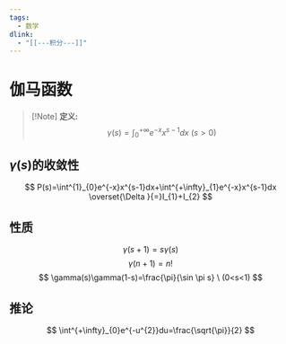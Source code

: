 ```yaml
---
tags:
  - 数学
dlink:
  - "[[---积分---]]"
---
```

#  伽马函数
>[!Note] **定义:** 
>$$\gamma(s)=\int^{+\infty}_{0}e^{-x}x^{s-1}dx \ (s>0)$$

## $\gamma(s)$的收敛性
$$
P(s)=\int^{1}_{0}e^{-x}x^{s-1}dx+\int^{+\infty}_{1}e^{-x}x^{s-1}dx \overset{\Delta }{=}I_{1}+I_{2}
$$
## 性质
$$
\gamma(s+1)=s\gamma (s)
$$
$$
\gamma(n+1)=n!
$$
$$
\gamma(s)\gamma(1-s)=\frac{\pi}{\sin \pi s} \ (0<s<1)
$$





## 推论
$$
\int^{+\infty}_{0}e^{-u^{2}}du=\frac{\sqrt{\pi}}{2} 
$$